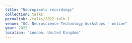 ```yaml
---
title: "Neuropixels recordings"
collection: talks
permalink: /talks/2022-talk-1
venue: "UCL Neuroscience Technology Workshops - online"
year: 2022
location: "London, United Kingdom"
---
```


